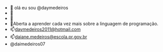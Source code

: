 - 👋 olá eu sou @daymedeiros
- 👀 
- 🌱
- 💞️Aberta a aprender cada vez mais sobre a linguagem de programação. 
- 📫daymedeiros2011@hotmail.com
- 📫daiane.medeiros@escola.pr.gov.br
- @daimedeiros07
<!---
Daymedeiros/Daymedeiros is a ✨ special ✨ repository because its `README.md` (this file) appears on your GitHub profile.
You can click the Preview link to take a look at your changes.
--->
